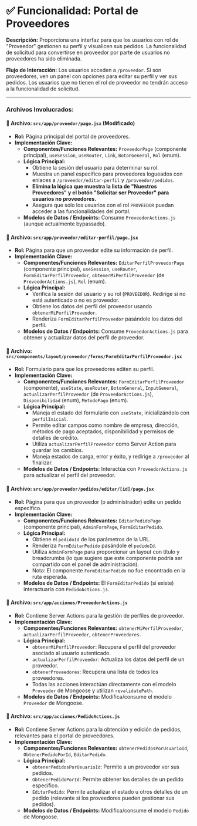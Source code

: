 # ✅ Funcionalidad: Portal de Proveedores

**Descripción:** Proporciona una interfaz para que los usuarios con rol de "Proveedor" gestionen su perfil y visualicen sus pedidos. La funcionalidad de solicitud para convertirse en proveedor por parte de usuarios no proveedores ha sido eliminada.

**Flujo de Interacción:** Los usuarios acceden a `/proveedor`. Si son proveedores, ven un panel con opciones para editar su perfil y ver sus pedidos. Los usuarios que no tienen el rol de proveedor no tendrán acceso a la funcionalidad de solicitud.

---

### Archivos Involucrados:

#### 📄 **Archivo:** `src/app/proveedor/page.jsx` (Modificado)
* **Rol:** Página principal del portal de proveedores.
* **Implementación Clave:**
    * **Componentes/Funciones Relevantes:** `ProveedorPage` (componente principal), `useSession`, `useRouter`, `Link`, `BotonGeneral`, `Rol` (enum).
    * **Lógica Principal:**
        *   Obtiene la sesión del usuario para determinar su rol.
        *   Muestra un panel específico para proveedores logueados con enlaces a `/proveedor/editar-perfil` y `/proveedor/pedidos`.
        *   **Elimina la lógica que muestra la lista de "Nuestros Proveedores" y el botón "Solicitar ser Proveedor" para usuarios no proveedores.**
        *   Asegura que solo los usuarios con el rol `PROVEEDOR` puedan acceder a las funcionalidades del portal.
    * **Modelos de Datos / Endpoints:** Consume `ProveedorActions.js` (aunque actualmente bypassado).

#### 📄 **Archivo:** `src/app/proveedor/editar-perfil/page.jsx`
* **Rol:** Página para que un proveedor edite su información de perfil.
* **Implementación Clave:**
    * **Componentes/Funciones Relevantes:** `EditarPerfilProveedorPage` (componente principal), `useSession`, `useRouter`, `FormEditarPerfilProveedor`, `obtenerMiPerfilProveedor` (de `ProveedorActions.js`), `Rol` (enum).
    * **Lógica Principal:**
        *   Verifica la sesión del usuario y su rol (`PROVEEDOR`). Redirige si no está autenticado o no es proveedor.
        *   Obtiene los datos del perfil del proveedor usando `obtenerMiPerfilProveedor`.
        *   Renderiza `FormEditarPerfilProveedor` pasándole los datos del perfil.
    * **Modelos de Datos / Endpoints:** Consume `ProveedorActions.js` para obtener y actualizar datos del perfil de proveedor.

#### 📄 **Archivo:** `src/components/layout/proveedor/forms/FormEditarPerfilProveedor.jsx`
* **Rol:** Formulario para que los proveedores editen su perfil.
* **Implementación Clave:**
    * **Componentes/Funciones Relevantes:** `FormEditarPerfilProveedor` (componente), `useState`, `useRouter`, `BotonGeneral`, `InputGeneral`, `actualizarPerfilProveedor` (de `ProveedorActions.js`), `Disponibilidad` (enum), `MetodoPago` (enum).
    * **Lógica Principal:**
        *   Maneja el estado del formulario con `useState`, inicializándolo con `perfilInicial`.
        *   Permite editar campos como nombre de empresa, dirección, métodos de pago aceptados, disponibilidad y permisos de detalles de crédito.
        *   Utiliza `actualizarPerfilProveedor` como Server Action para guardar los cambios.
        *   Maneja estados de carga, error y éxito, y redirige a `/proveedor` al finalizar.
    * **Modelos de Datos / Endpoints:** Interactúa con `ProveedorActions.js` para actualizar el perfil del proveedor.

#### 📄 **Archivo:** `src/app/proveedor/pedidos/editar/[id]/page.jsx`
* **Rol:** Página para que un proveedor (o administrador) edite un pedido específico.
* **Implementación Clave:**
    * **Componentes/Funciones Relevantes:** `EditarPedidoPage` (componente principal), `AdminFormPage`, `FormEditarPedido`.
    * **Lógica Principal:**
        *   Obtiene el `pedidoId` de los parámetros de la URL.
        *   Renderiza `FormEditarPedido` pasándole el `pedidoId`.
        *   Utiliza `AdminFormPage` para proporcionar un layout con título y breadcrumbs (lo que sugiere que este componente podría ser compartido con el panel de administración).
        *   Nota: El componente `FormEditarPedido` no fue encontrado en la ruta esperada.
    * **Modelos de Datos / Endpoints:** El `FormEditarPedido` (si existe) interactuaría con `PedidoActions.js`.

#### 📄 **Archivo:** `src/app/acciones/ProveedorActions.js`
* **Rol:** Contiene Server Actions para la gestión de perfiles de proveedor.
* **Implementación Clave:**
    * **Componentes/Funciones Relevantes:** `obtenerMiPerfilProveedor`, `actualizarPerfilProveedor`, `obtenerProveedores`.
    * **Lógica Principal:**
        *   `obtenerMiPerfilProveedor`: Recupera el perfil del proveedor asociado al usuario autenticado.
        *   `actualizarPerfilProveedor`: Actualiza los datos del perfil de un proveedor.
        *   `obtenerProveedores`: Recupera una lista de todos los proveedores.
        *   Todas las acciones interactúan directamente con el modelo `Proveedor` de Mongoose y utilizan `revalidatePath`.
    * **Modelos de Datos / Endpoints:** Modifica/consume el modelo `Proveedor` de Mongoose.

#### 📄 **Archivo:** `src/app/acciones/PedidoActions.js`
* **Rol:** Contiene Server Actions para la obtención y edición de pedidos, relevantes para el portal de proveedores.
* **Implementación Clave:**
    * **Componentes/Funciones Relevantes:** `obtenerPedidosPorUsuarioId`, `ObtenerPedidoPorId`, `EditarPedido`.
    * **Lógica Principal:**
        *   `obtenerPedidosPorUsuarioId`: Permite a un proveedor ver sus pedidos.
        *   `ObtenerPedidoPorId`: Permite obtener los detalles de un pedido específico.
        *   `EditarPedido`: Permite actualizar el estado u otros detalles de un pedido (relevante si los proveedores pueden gestionar sus pedidos).
    * **Modelos de Datos / Endpoints:** Modifica/consume el modelo `Pedido` de Mongoose.
